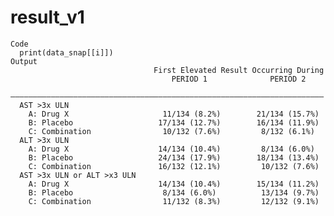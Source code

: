 # result_v1

    Code
      print(data_snap[[i]])
    Output
                                    First Elevated Result Occurring During  
                                        PERIOD 1              PERIOD 2      
      ——————————————————————————————————————————————————————————————————————
      AST >3x ULN                                                           
        A: Drug X                     11/134 (8.2%)        21/134 (15.7%)   
        B: Placebo                   17/134 (12.7%)        16/134 (11.9%)   
        C: Combination                10/132 (7.6%)         8/132 (6.1%)    
      ALT >3x ULN                                                           
        A: Drug X                    14/134 (10.4%)         8/134 (6.0%)    
        B: Placebo                   24/134 (17.9%)        18/134 (13.4%)   
        C: Combination               16/132 (12.1%)         10/132 (7.6%)   
      AST >3x ULN or ALT >x3 ULN                                            
        A: Drug X                    14/134 (10.4%)        15/134 (11.2%)   
        B: Placebo                    8/134 (6.0%)          13/134 (9.7%)   
        C: Combination                11/132 (8.3%)         12/132 (9.1%)   

